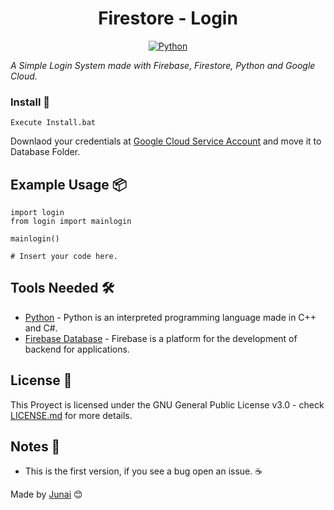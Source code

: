 <h1 align="center"> Firestore - Login </h1>

<p align="center">
    <a href="https://www.python.org/downloads/release/python-380/" align="center">
        <img alt="Python" src="https://img.shields.io/badge/python-3.6%20%7C%203.7%20%7C%203.8-blue">
    </a>

_A Simple Login System made with Firebase, Firestore, Python and Google Cloud._


### Install 🔧
```
Execute Install.bat
```
Downlaod your credentials at [Google Cloud Service Account](https://console.cloud.google.com/iam-admin/serviceaccounts) and move it to Database Folder.


## Example Usage 📦
```
import login
from login import mainlogin

mainlogin()

# Insert your code here.

```
## Tools Needed 🛠️

* [Python](https://python.org/) - Python is an interpreted programming language made in C++ and C#.
* [Firebase Database](https://firebase.google.com/) - Firebase is a platform for the development of backend for applications.

## License 📄

This Proyect is licensed under the GNU General Public License v3.0 - check [LICENSE.md](LICENSE) for more details.

## Notes 🎁

* This is the first version, if you see a bug open an issue. ☕ 

Made by [Junai](https://github.com/Junai22) 😊

